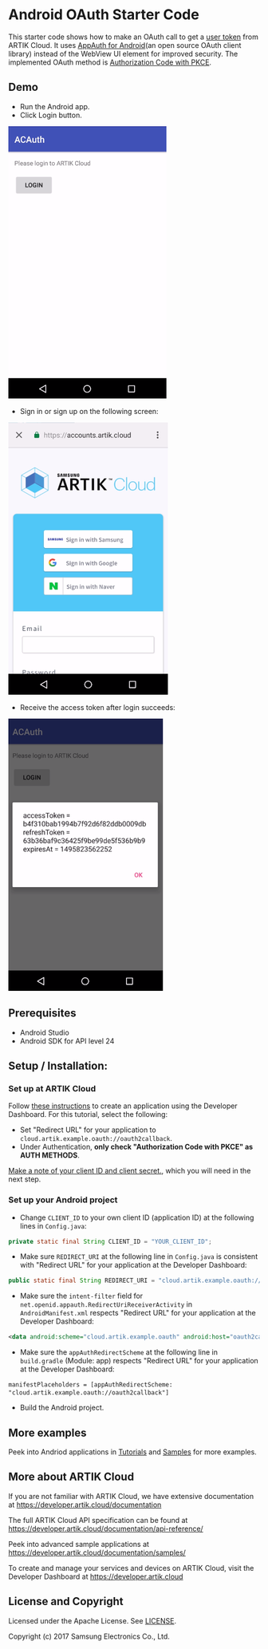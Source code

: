 # Android OAuth Starter Code

This starter code shows how to make an OAuth call to get a [user token](https://developer.artik.cloud/documentation/introduction/authentication.html#user-token) from ARTIK Cloud. It uses [AppAuth for Android](http://openid.github.io/AppAuth-Android/)(an open source OAuth client library) instead of the WebView UI element for improved security. The implemented OAuth method is [Authorization Code with PKCE](https://developer.artik.cloud/documentation/getting-started/authentication.html#authorization-code-method).

## Demo

- Run the Android app. 
- Click Login button.

![GitHub Logo](./img/screenshot-login-btn.png)

- Sign in or sign up on the following screen:

![GitHub Logo](./img/screenshot-signin-signup.png)

- Receive the access token after login succeeds:

![GitHub Logo](./img/screenshot-receive-accesstoken.png)

## Prerequisites
* Android Studio
* Android SDK for API level 24

## Setup / Installation:

### Set up at ARTIK Cloud

Follow [these instructions](https://developer.artik.cloud/documentation/tutorials/your-first-application.html#create-an-application) to create an application using the Developer Dashboard. For this tutorial, select the following:

- Set "Redirect URL" for your application to `cloud.artik.example.oauth://oauth2callback`.
- Under Authentication, **only check "Authorization Code with PKCE" as AUTH METHODS**. 

[Make a note of your client ID and client secret.](https://developer.artik.cloud/documentation/tools/web-tools.html#how-to-find-your-application-id), which you will need in the next step.

### Set up your Android project

- Change `CLIENT_ID` to your own client ID (application ID) at the following lines in `Config.java`:

~~~java
private static final String CLIENT_ID = "YOUR_CLIENT_ID";
~~~

- Make sure `REDIRECT_URI` at the following line in `Config.java` is consistent with "Redirect URL" for your application at the Developer Dashboard:

~~~java
public static final String REDIRECT_URI = "cloud.artik.example.oauth://oauth2callback";
~~~

- Make sure the `intent-filter` field for `net.openid.appauth.RedirectUriReceiverActivity` in `AndroidManifest.xml` respects "Redirect URL" for your application at the Developer Dashboard:

~~~xml
<data android:scheme="cloud.artik.example.oauth" android:host="oauth2callback"/>
~~~

- Make sure the `appAuthRedirectScheme` at the following line in `build.gradle` (Module: app) respects "Redirect URL" for your application at the Developer Dashboard:

~~~
manifestPlaceholders = [appAuthRedirectScheme: "cloud.artik.example.oauth://oauth2callback"]
~~~

- Build the Android project.

## More examples

Peek into Andriod applications in [Tutorials](https://developer.artik.cloud/documentation/tutorials/) and [Samples](https://developer.artik.cloud/documentation/samples/) for more examples.

More about ARTIK Cloud
---------------

If you are not familiar with ARTIK Cloud, we have extensive documentation at https://developer.artik.cloud/documentation

The full ARTIK Cloud API specification can be found at https://developer.artik.cloud/documentation/api-reference/

Peek into advanced sample applications at https://developer.artik.cloud/documentation/samples/

To create and manage your services and devices on ARTIK Cloud, visit the Developer Dashboard at https://developer.artik.cloud

License and Copyright
---------------------

Licensed under the Apache License. See [LICENSE](LICENSE).

Copyright (c) 2017 Samsung Electronics Co., Ltd.
